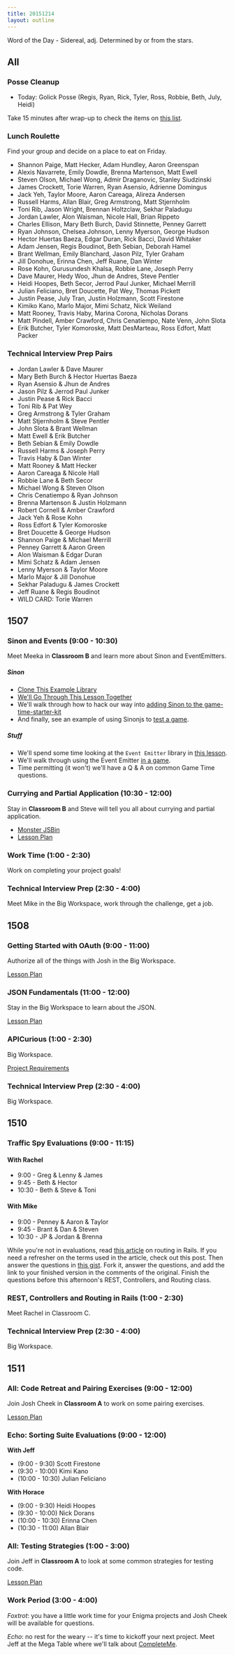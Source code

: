 ```yaml
---
title: 20151214
layout: outline
---
```


Word of the Day - Sidereal, adj. Determined by or from the stars.

## All

### Posse Cleanup

* Today: Golick Posse (Regis, Ryan, Rick, Tyler, Ross, Robbie, Beth, July, Heidi)

Take 15 minutes after wrap-up to check the items on [this list](https://gist.github.com/rwarbelow/f5cfe4333402d043ef2e).

### Lunch Roulette

Find your group and decide on a place to eat on Friday.

* Shannon Paige, Matt Hecker, Adam Hundley, Aaron Greenspan
* Alexis Navarrete, Emily Dowdle, Brenna Martenson, Matt Ewell
* Steven Olson, Michael Wong, Admir Draganovic, Stanley Siudzinski
* James Crockett, Torie Warren, Ryan Asensio, Adrienne Domingus
* Jack Yeh, Taylor Moore, Aaron Careaga, Alireza Andersen
* Russell Harms, Allan Blair, Greg Armstrong, Matt Stjernholm
* Toni Rib, Jason Wright, Brennan Holtzclaw, Sekhar Paladugu
* Jordan Lawler, Alon Waisman, Nicole Hall, Brian Rippeto
* Charles Ellison, Mary Beth Burch, David Stinnette, Penney Garrett
* Ryan Johnson, Chelsea Johnson, Lenny Myerson, George Hudson
* Hector Huertas Baeza, Edgar Duran, Rick Bacci, David Whitaker
* Adam Jensen, Regis Boudinot, Beth Sebian, Deborah Hamel
* Brant Wellman, Emily Blanchard, Jason Pilz, Tyler Graham
* Jill Donohue, Erinna Chen, Jeff Ruane, Dan Winter
* Rose Kohn, Gurusundesh Khalsa, Robbie Lane, Joseph Perry
* Dave Maurer, Hedy Woo, Jhun de Andres, Steve Pentler
* Heidi Hoopes, Beth Secor, Jerrod Paul Junker, Michael Merrill
* Julian Feliciano, Bret Doucette, Pat Wey, Thomas Pickett
* Justin Pease, July Tran, Justin Holzmann, Scott Firestone
* Kimiko Kano, Marlo Major, Mimi Schatz, Nick Weiland
* Matt Rooney, Travis Haby, Marina Corona, Nicholas Dorans
* Matt Pindell, Amber Crawford, Chris Cenatiempo, Nate Venn, John Slota
* Erik Butcher, Tyler Komoroske, Matt DesMarteau, Ross Edfort, Matt Packer

### Technical Interview Prep Pairs

* Jordan Lawler & Dave Maurer
* Mary Beth Burch & Hector Huertas Baeza
* Ryan Asensio & Jhun de Andres
* Jason Pilz & Jerrod Paul Junker
* Justin Pease & Rick Bacci
* Toni Rib & Pat Wey
* Greg Armstrong & Tyler Graham
* Matt Stjernholm & Steve Pentler
* John Slota & Brant Wellman
* Matt Ewell & Erik Butcher
* Beth Sebian & Emily Dowdle
* Russell Harms & Joseph Perry
* Travis Haby & Dan Winter
* Matt Rooney & Matt Hecker
* Aaron Careaga & Nicole Hall
* Robbie Lane & Beth Secor
* Michael Wong & Steven Olson
* Chris Cenatiempo & Ryan Johnson
* Brenna Martenson & Justin Holzmann
* Robert Cornell & Amber Crawford
* Jack Yeh & Rose Kohn
* Ross Edfort & Tyler Komoroske
* Bret Doucette & George Hudson
* Shannon Paige & Michael Merrill
* Penney Garrett & Aaron Green
* Alon Waisman & Edgar Duran
* Mimi Schatz & Adam Jensen
* Lenny Myerson & Taylor Moore
* Marlo Major & Jill Donohue
* Sekhar Paladugu & James Crockett
* Jeff Ruane & Regis Boudinot
* WILD CARD: Torie Warren

## 1507

### Sinon and Events (9:00 - 10:30)

Meet Meeka in **Classroom B** and learn more about Sinon and EventEmitters.

##### Sinon

* [Clone This Example Library](https://github.com/turingschool-examples/spy-vs-spy)
* [We'll Go Through This Lesson Together](https://github.com/turingschool/lesson_plans/blob/master/ruby_04-apis_and_scalability/testing_javascript-mocks_and_stubs.markdown)
* We'll walk through how to hack our way into [adding Sinon to the game-time-starter-kit](https://gist.github.com/rrgayhart/cf5dcefdf3975598f491)
* And finally, see an example of using Sinonjs to [test a game](https://github.com/turingschool-examples/sinon-and-event-gametime).

##### Stuff

* We'll spend some time looking at the `Event Emitter` library in [this lesson](https://github.com/turingschool/lesson_plans/blob/master/ruby_04-apis_and_scalability/event_emitter.md).
* We'll walk through using the Event Emitter [in a game](https://github.com/turingschool-examples/sinon-and-event-gametime).
* Time permitting (it won't) we'll have a Q & A on common Game Time questions.

### Currying and Partial Application (10:30 - 12:00)

Stay in **Classroom B** and Steve will tell you all about currying and partial application.

- [Monster JSBin](http://jsbin.com/kinuvi/1/edit?js)
- [Lesson Plan](https://github.com/mdn/advanced-js-fundamentals-ck/blob/gh-pages/tutorials/02-functions/03-currying-and-partial-application.md)

### Work Time (1:00 - 2:30)

Work on completing your project goals!

### Technical Interview Prep (2:30 - 4:00)

Meet Mike in the Big Workspace, work through the challenge, get a job.

## 1508

### Getting Started with OAuth (9:00 - 11:00)

Authorize all of the things with Josh in the Big Workspace.

[Lesson Plan](https://github.com/turingschool/lesson_plans/blob/master/ruby_03-professional_rails_applications/getting_started_with_oauth.md)

### JSON Fundamentals (11:00 - 12:00)

Stay in the Big Workspace to learn about the JSON.

[Lesson Plan](https://github.com/turingschool/lesson_plans/blob/master/ruby_03-professional_rails_applications/json_fundementals.md)

### APICurious (1:00 - 2:30)

Big Workspace.

[Project Requirements](https://github.com/turingschool/lesson_plans/blob/master/ruby_03-professional_rails_applications/apicurious.md)

### Technical Interview Prep (2:30 - 4:00)

Big Workspace.


## 1510

### Traffic Spy Evaluations (9:00 - 11:15)

#### With Rachel

* 9:00 - Greg & Lenny & James
* 9:45 - Beth & Hector
* 10:30 - Beth & Steve & Toni

#### With Mike

* 9:00 - Penney & Aaron & Taylor
* 9:45 - Brant & Dan & Steven
* 10:30 - JP & Jordan & Brenna

While you're not in evaluations, read [this article](http://www.theodinproject.com/ruby-on-rails/routing) on routing in Rails. If you need a refresher on the terms used in the article, check out this post. Then answer the questions in [this gist](https://gist.github.com/rwarbelow/c3575b4e49641c02fe18). Fork it, answer the questions, and add the link to your finished version in the comments of the original. Finish the questions before this afternoon's REST, Controllers, and Routing class.

### REST, Controllers and Routing in Rails (1:00 - 2:30)

Meet Rachel in Classroom C.

### Technical Interview Prep (2:30 - 4:00)

Big Workspace.

## 1511

### All: Code Retreat and Pairing Exercises (9:00 - 12:00)

Join Josh Cheek in **Classroom A** to work on some pairing exercises.

[Lesson Plan](https://github.com/turingschool/lesson_plans/blob/master/ruby_01-object_oriented_programming_with_ruby/pairing_patterns.markdown)

### Echo: Sorting Suite Evaluations (9:00 - 12:00)

__With Jeff__

* (9:00 - 9:30) Scott Firestone
* (9:30 - 10:00) Kimi Kano
* (10:00 - 10:30) Julian Feliciano

__With Horace__

* (9:00 - 9:30) Heidi Hoopes
* (9:30 - 10:00) Nick Dorans
* (10:00 - 10:30) Erinna Chen
* (10:30 - 11:00) Allan Blair

### All: Testing Strategies (1:00 - 3:00)

Join Jeff in **Classroom A** to look at some common
strategies for testing code.

[Lesson Plan](https://github.com/turingschool/lesson_plans/blob/master/ruby_01-object_oriented_programming_with_ruby/testing_strategies_and_encapsulation.markdown)

### Work Period (3:00 - 4:00)

*Foxtrot*: you have a little work time for your Enigma projects and Josh Cheek will be available for questions.

*Echo*: no rest for the weary -- it's time to kickoff your next project. Meet Jeff at the Mega Table where we'll talk about [CompleteMe](https://github.com/turingschool/curriculum/blob/master/source/projects/complete_me.markdown).
